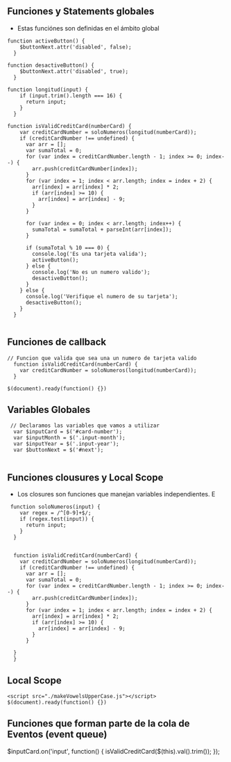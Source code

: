 ## Funciones  y Statements globales

- Estas funciónes son definidas en el ámbito global

```
function activeButton() {
    $buttonNext.attr('disabled', false);
  } 
```
```
function desactiveButton() {  
    $buttonNext.attr('disabled', true);
  } 
```
```
function longitud(input) {
    if (input.trim().length === 16) {
      return input;
    }
  }
```
```
function isValidCreditCard(numberCard) {
    var creditCardNumber = soloNumeros(longitud(numberCard));
    if (creditCardNumber !== undefined) {
      var arr = [];
      var sumaTotal = 0;
      for (var index = creditCardNumber.length - 1; index >= 0; index--) {
        arr.push(creditCardNumber[index]);
      }
      for (var index = 1; index < arr.length; index = index + 2) {
        arr[index] = arr[index] * 2;
        if (arr[index] >= 10) {
          arr[index] = arr[index] - 9;
        }    
      }
     
      for (var index = 0; index < arr.length; index++) {
        sumaTotal = sumaTotal + parseInt(arr[index]);
      }
     
      if (sumaTotal % 10 === 0) {
        console.log('Es una tarjeta valida');
        activeButton();
      } else {
        console.log('No es un numero valido');
        desactiveButton();
      }
    } else {
      console.log('Verifique el numero de su tarjeta'); 
      desactiveButton();  
    }
  }
 
```


## Funciones de callback
```
// Funcion que valida que sea una un numero de tarjeta valido   
  function isValidCreditCard(numberCard) {
    var creditCardNumber = soloNumeros(longitud(numberCard));
  }
```
```
$(document).ready(function() {})
```

## Variables Globales

```
 // Declaramos las variables que vamos a utilizar
  var $inputCard = $('#card-number');
  var $inputMonth = $('.input-month');
  var $inputYear = $('.input-year');
  var $buttonNext = $('#next');
    
```
## Funciones clousures y Local Scope
- Los closures son funciones que manejan variables independientes. E
```
 function soloNumeros(input) {
    var regex = /^[0-9]+$/;
    if (regex.test(input)) {
      return input;
    }
  }
```
```

  function isValidCreditCard(numberCard) {
    var creditCardNumber = soloNumeros(longitud(numberCard));
    if (creditCardNumber !== undefined) {
      var arr = [];
      var sumaTotal = 0;
      for (var index = creditCardNumber.length - 1; index >= 0; index--) {
        arr.push(creditCardNumber[index]);
      }
      for (var index = 1; index < arr.length; index = index + 2) {
        arr[index] = arr[index] * 2;
        if (arr[index] >= 10) {
          arr[index] = arr[index] - 9;
        }    
      }
     
  }
  }
  ```
## Local Scope


```
<script src="./makeVowelsUpperCase.js"></script>
$(document).ready(function() {})

```
## Funciones que forman parte de la cola de Eventos (event queue)

$inputCard.on('input', function() {
    isValidCreditCard($(this).val().trim());
  });